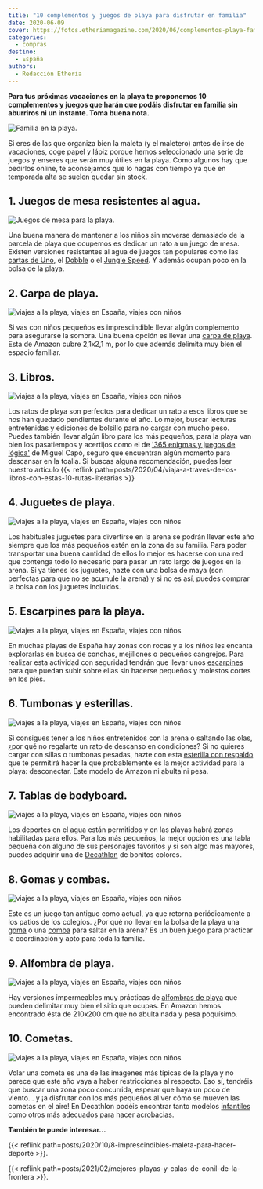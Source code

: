 ```yaml
---
title: "10 complementos y juegos de playa para disfrutar en familia"
date: 2020-06-09
cover: https://fotos.etheriamagazine.com/2020/06/complementos-playa-familia.jpg
categories: 
  - compras
destino: 
  - España
authors: 
  - Redacción Etheria
---
```


**Para tus próximas vacaciones en la playa te proponemos 10 complementos y juegos que 
harán que podáis disfrutar en familia sin aburriros ni un instante. Toma buena nota.** 

![](https://fotos.etheriamagazine.com/2020/06/complementos-playa-familia.jpg "Familia en la playa.")

Si eres de las que organiza bien la maleta (y el maletero) antes de irse de vacaciones, 
coge papel y lápiz porque hemos seleccionado una serie de juegos y enseres que serán muy 
útiles en la playa. Como algunos hay que pedirlos online, te aconsejamos que lo hagas 
con tiempo ya que en temporada alta se suelen quedar sin stock. 

## 1\. Juegos de mesa resistentes al agua.

![](https://fotos.etheriamagazine.com/2020/06/complementos-playa-juegos.jpg "Juegos de mesa para la playa.")

Una buena manera de mantener a los niños sin moverse demasiado de la parcela de playa 
que ocupemos es dedicar un rato a un juego de mesa. Existen versiones resistentes al 
agua de juegos tan populares como las [cartas de Uno](https://amzn.to/3cu46JY), el 
[Dobble](https://amzn.to/3dt9kXJ) o el [Jungle Speed](https://amzn.to/3cpZp3V). Y además 
ocupan poco en la bolsa de la playa. 

## 2\. Carpa de playa.

![viajes a la playa, viajes en España, viajes con niños](https://fotos.etheriamagazine.com/2020/06/complementos-playa-carpa.jpg "Carpa para la playa.")

Si vas con niños pequeños es imprescindible llevar algún complemento para asegurarse la 
sombra. Una buena opción es llevar una [carpa de playa](https://amzn.to/3L0phIJ). Esta 
de Amazon cubre 2,1x2,1 m, por lo que además delimita muy bien el espacio familiar. 

## 3\. Libros.

![viajes a la playa, viajes en España, viajes con niños](https://fotos.etheriamagazine.com/2020/06/complementos-playa-libros.jpg "'Con el agua al cuello' de Donna Leon y libro de enigmas de Miguel Capó.")

Los ratos de playa son perfectos para dedicar un rato a esos libros que se nos han 
quedado pendientes durante el año. Lo mejor, buscar lecturas entretenidas y ediciones de 
bolsillo para no cargar con mucho peso. Puedes también llevar algún libro para los más 
pequeños, para la playa van bien los pasatiempos y acertijos como el de ['365 enigmas y 
juegos de lógica'](https://amzn.to/3dsMU9b) de Miguel Capó, seguro que encuentran algún 
momento para descansar en la toalla. Si buscas alguna recomendación, puedes leer nuestro 
artículo {{< reflink 
path=posts/2020/04/viaja-a-traves-de-los-libros-con-estas-10-rutas-literarias >}} 

## 4\. Juguetes de playa.

![viajes a la playa, viajes en España, viajes con niños](https://fotos.etheriamagazine.com/2020/06/complementos-playa-juguetes.jpg "Juguetes para la playa.")

Los habituales juguetes para divertirse en la arena se podrán llevar este año siempre 
que los más pequeños estén en la zona de su familia. Para poder transportar una buena 
cantidad de ellos lo mejor es hacerse con una red que contenga todo lo necesario para 
pasar un rato largo de juegos en la arena. Si ya tienes los juguetes, hazte con una 
bolsa de maya (son perfectas para que no se acumule la arena) y si no es así, puedes 
comprar la bolsa con los juguetes incluidos. 

## 5\. Escarpines para la playa.

![viajes a la playa, viajes en España, viajes con niños](https://fotos.etheriamagazine.com/2020/06/complementos-playa-escarpines-1.jpg "Escarpines para niños de Decathlon.")

En muchas playas de España hay zonas con rocas y a los niños les encanta explorarlas en 
busca de conchas, mejillones o pequeños cangrejos. Para realizar esta actividad con 
seguridad tendrán que llevar unos 
[escarpines](https://www.decathlon.es/es/p/zapatillas-acuaticas-de-rio-escarpines-cangrejeras-snorkel-100-ninos-azul/_/R-p-123028?mc=8357256&c=AZUL) 
para que puedan subir sobre ellas sin hacerse pequeños y molestos cortes en los pies. 

## 6\. Tumbonas y esterillas.

![viajes a la playa, viajes en España, viajes con niños](https://fotos.etheriamagazine.com/2020/06/complementos-playa-esterilla.jpg "Esterilla plegable con respaldo.")

Si consigues tener a los niños entretenidos con la arena o saltando las olas, ¿por qué 
no regalarte un rato de descanso en condiciones? Si no quieres cargar con sillas o 
tumbonas pesadas, hazte con esta [esterilla con respaldo](https://amzn.to/2Xsrkfr) que 
te permitirá hacer la que probablemente es la mejor actividad para la playa: 
desconectar. Este modelo de Amazon ni abulta ni pesa. 

## 7\. Tablas de bodyboard.

![viajes a la playa, viajes en España, viajes con niños](https://fotos.etheriamagazine.com/2020/06/complementos-playa-bodyboard.jpg "Tablas de bodyboard para niños.")

Los deportes en el agua están permitidos y en las playas habrá zonas habilitadas para 
ellos. Para los más pequeños, la mejor opción es una tabla pequeña con alguno de sus 
personajes favoritos y si son algo más mayores, puedes adquirir una de 
[Decathlon](https://www.decathlon.es/es/p/bodyboard-100-amarillo-con-leash-muneca/_/R-p-311496?mc=8575156&c=ROSA) 
de bonitos colores. 

## 8\. Gomas y combas.

![viajes a la playa, viajes en España, viajes con niños](https://fotos.etheriamagazine.com/2020/06/complementos-playa-comba.jpg "Gomas y comba para saltar.")

Este es un juego tan antiguo como actual, ya que retorna periódicamente a los patios de 
los colegios. ¿Por qué no llevar en la bolsa de la playa una 
[goma](https://amzn.to/2XWrSsM) o una [comba](https://amzn.to/3cucg54) para saltar en la 
arena? Es un buen juego para practicar la coordinación y apto para toda la familia. 

## 9\. Alfombra de playa.

![viajes a la playa, viajes en España, viajes con niños](https://fotos.etheriamagazine.com/2020/06/complementos-playa-alfombra.jpg "Alfombra de playa.")

Hay versiones impermeables muy prácticas de [alfombras de 
playa](https://amzn.to/3ybSk4o) que pueden delimitar muy bien el sitio que ocupas. En 
Amazon hemos encontrado ésta de 210x200 cm que no abulta nada y pesa poquísimo. 

## 10\. Cometas.

![viajes a la playa, viajes en España, viajes con niños](https://fotos.etheriamagazine.com/2020/06/complementos-playa-cometas.jpg "Cometas.")

Volar una cometa es una de las imágenes más típicas de la playa y no parece que este año 
vaya a haber restricciones al respecto. Eso sí, tendréis que buscar una zona poco 
concurrida, esperar que haya un poco de viento… y ¡a disfrutar con los más pequeños al 
ver cómo se mueven las cometas en el aire! En Decathlon podéis encontrar tanto modelos 
[infantiles](https://www.decathlon.es/es/p/cometa-mariposa-monohilo-mfk-160-rosa-amarillo/_/R-p-172036?mc=8387295&c=AZUL) 
como otros más adecuados para hacer 
[acrobacias](https://www.decathlon.es/es/p/cometa-acrobatica-feel-r-160/_/R-p-172041?mc=8394878). 

**También te puede interesar...** 

{{< reflink path=posts/2020/10/8-imprescindibles-maleta-para-hacer-deporte >}}. 

{{< reflink path=posts/2021/02/mejores-playas-y-calas-de-conil-de-la-frontera >}}.
